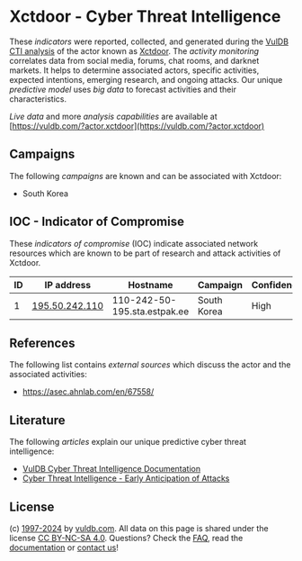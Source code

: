 # Xctdoor - Cyber Threat Intelligence

These _indicators_ were reported, collected, and generated during the [VulDB CTI analysis](https://vuldb.com/?kb.cti) of the actor known as [Xctdoor](https://vuldb.com/?actor.xctdoor). The _activity monitoring_ correlates data from social media, forums, chat rooms, and darknet markets. It helps to determine associated actors, specific activities, expected intentions, emerging research, and ongoing attacks. Our unique _predictive model_ uses _big data_ to forecast activities and their characteristics.

_Live data_ and more _analysis capabilities_ are available at [https://vuldb.com/?actor.xctdoor](https://vuldb.com/?actor.xctdoor)

## Campaigns

The following _campaigns_ are known and can be associated with Xctdoor:

* South Korea

## IOC - Indicator of Compromise

These _indicators of compromise_ (IOC) indicate associated network resources which are known to be part of research and attack activities of Xctdoor.

ID | IP address | Hostname | Campaign | Confidence
-- | ---------- | -------- | -------- | ----------
1 | [195.50.242.110](https://vuldb.com/?ip.195.50.242.110) | 110-242-50-195.sta.estpak.ee | South Korea | High

## References

The following list contains _external sources_ which discuss the actor and the associated activities:

* https://asec.ahnlab.com/en/67558/

## Literature

The following _articles_ explain our unique predictive cyber threat intelligence:

* [VulDB Cyber Threat Intelligence Documentation](https://vuldb.com/?kb.cti)
* [Cyber Threat Intelligence - Early Anticipation of Attacks](https://www.scip.ch/en/?labs.20201022)

## License

(c) [1997-2024](https://vuldb.com/?kb.changelog) by [vuldb.com](https://vuldb.com/?kb.about). All data on this page is shared under the license [CC BY-NC-SA 4.0](https://creativecommons.org/licenses/by-nc-sa/4.0/). Questions? Check the [FAQ](https://vuldb.com/?kb.faq), read the [documentation](https://vuldb.com/?kb) or [contact us](https://vuldb.com/?contact)!
